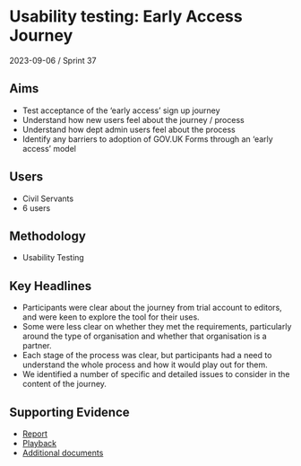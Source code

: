 # Usability testing: Early Access Journey

2023-09-06 / Sprint 37

## Aims
- Test acceptance of the ‘early access’ sign up journey
- Understand how new users feel about the journey / process
- Understand how dept admin users feel about the process
- Identify any barriers to adoption of GOV.UK Forms through an ‘early access’ model

## Users
- Civil Servants
- 6 users

## Methodology
- Usability Testing

## Key Headlines 

- Participants were clear about the journey from trial account to editors, and were keen to explore the tool for their uses.
- Some were less clear on whether they met the requirements, particularly around the type of organisation and whether that organisation is a partner.
- Each stage of the process was clear, but participants had a need to understand the whole process and how it would play out for them.
- We identified a number of specific and detailed issues to consider in the content of the journey.

## Supporting Evidence
- [Report](https://docs.google.com/presentation/d/1Sd4y8xXPDyxw_yThsA5qNmatAqjb-rpYvctYMflgCJQ/edit#slide=id.g283a4c56425_1_44)
- [Playback](https://drive.google.com/file/d/1-bNkAAKJ3GMs1m7OM4ubdfbdalqKNf7l/view?usp=drive_link)
- [Additional documents](https://drive.google.com/drive/folders/1uevHf30gL8TlbeeRK1O3RvOhMUQURHwQ)
